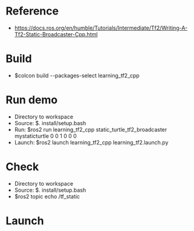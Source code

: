 # Reference
- https://docs.ros.org/en/humble/Tutorials/Intermediate/Tf2/Writing-A-Tf2-Static-Broadcaster-Cpp.html

# Build
- $colcon build --packages-select learning_tf2_cpp

# Run demo
- Directory to workspace
- Source: $. install/setup.bash
- Run: $ros2 run learning_tf2_cpp static_turtle_tf2_broadcaster mystaticturtle 0 0 1 0 0 0
- Launch: $ros2 launch learning_tf2_cpp learning_tf2.launch.py

# Check
- Directory to workspace
- Source: $. install/setup.bash
- $ros2 topic echo /tf_static

# Launch
